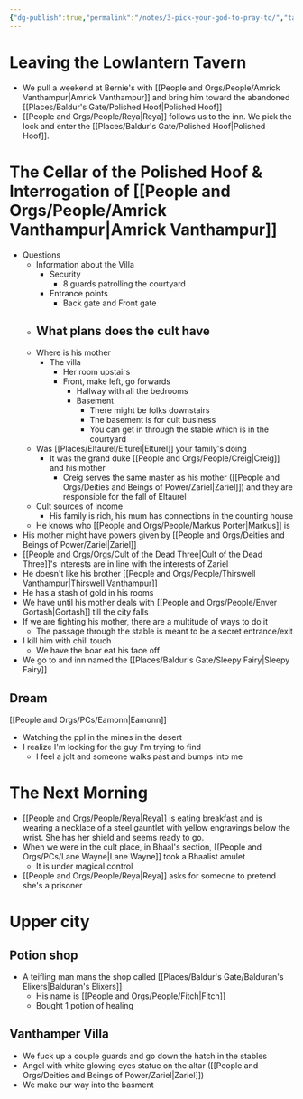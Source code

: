 ```yaml
---
{"dg-publish":true,"permalink":"/notes/3-pick-your-god-to-pray-to/","tags":["Session-Notes"]}
---
```



# Leaving the Lowlantern Tavern
- We pull a weekend at Bernie's with [[People and Orgs/People/Amrick Vanthampur\|Amrick Vanthampur]] and bring him toward the abandoned [[Places/Baldur's Gate/Polished Hoof\|Polished Hoof]]
- [[People and Orgs/People/Reya\|Reya]] follows us to the inn. We pick the lock and enter the [[Places/Baldur's Gate/Polished Hoof\|Polished Hoof]].

# The Cellar of the Polished Hoof & Interrogation of [[People and Orgs/People/Amrick Vanthampur\|Amrick Vanthampur]]
- Questions
	- Information about the Villa
		- Security
			- 8 guards patrolling the courtyard
		- Entrance points
			- Back gate and Front gate
	- What plans does the cult have
		- 
	- Where is his mother
		- The villa
			- Her room upstairs
			- Front, make  left, go forwards
				- Hallway with all the bedrooms
				- Basement
					- There might be folks downstairs 
					- The basement is for cult business
					- You can get in through the stable which is in the courtyard
	- Was [[Places/Eltaurel/Elturel\|Elturel]] your family's doing
		- It was the grand duke [[People and Orgs/People/Creig\|Creig]] and his mother 
			- Creig serves the same master as his mother ([[People and Orgs/Deities and Beings of Power/Zariel\|Zariel]]) and they are responsible for the fall of Eltaurel
	- Cult sources of income
		- His family is rich, his mum has connections in the counting house
	- He knows who [[People and Orgs/People/Markus Porter\|Markus]] is
- His mother might have powers given by [[People and Orgs/Deities and Beings of Power/Zariel\|Zariel]] 
- [[People and Orgs/Orgs/Cult of the Dead Three\|Cult of the Dead Three]]'s interests are in line with the interests of Zariel
- He doesn't like his brother [[People and Orgs/People/Thirswell Vanthampur\|Thirswell Vanthampur]]
- He has a stash of gold in his rooms
- We have until his mother deals with [[People and Orgs/People/Enver Gortash\|Gortash]] till the city falls
- If we are fighting his mother, there are a multitude of ways to do it
	- The passage through the stable is meant to be a secret entrance/exit
- I kill him with chill touch
	- We have the boar eat his face off
- We go to and inn named the [[Places/Baldur's Gate/Sleepy Fairy\|Sleepy Fairy]]
## Dream
[[People and Orgs/PCs/Eamonn\|Eamonn]]
- Watching the ppl in the mines in the desert
- I realize I'm looking for the guy I'm trying to find
	- I feel a jolt and someone walks past and bumps into me

# The Next Morning
- [[People and Orgs/People/Reya\|Reya]] is eating breakfast and is wearing a necklace of a steel gauntlet with yellow engravings below the wrist. She has her shield and seems ready to go.
- When we were in the cult place, in Bhaal's section, [[People and Orgs/PCs/Lane Wayne\|Lane Wayne]] took a Bhaalist amulet
	- It is under magical control 
- [[People and Orgs/People/Reya\|Reya]] asks for someone to pretend she's a prisoner 
# Upper city
## Potion shop
- A teifling man mans the shop called [[Places/Baldur's Gate/Balduran's Elixers\|Balduran's Elixers]]
	- His name is [[People and Orgs/People/Fitch\|Fitch]] 
	- Bought 1 potion of healing
## Vanthamper Villa
- We fuck up a couple guards and go down the hatch in the stables 
- Angel with white glowing eyes statue on the altar ([[People and Orgs/Deities and Beings of Power/Zariel\|Zariel]])
- We make our way into the basment